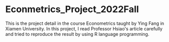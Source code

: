 # Econmetrics_Project_2022Fall
This is the project detail in the course Econometrics taught by Ying Fang in Xiamen University. In this project, I read Professor Hsiao's article <A PANEL DATA APPROACH FOR PROGRAM EVALUATION: MEASURING THE BENEFITS OF POLITICAL AND ECONOMIC INTEGRATION OF HONG KONG WITH MAINLAND CHINA> carefully and tried to reproduce the result by using R language programming.
